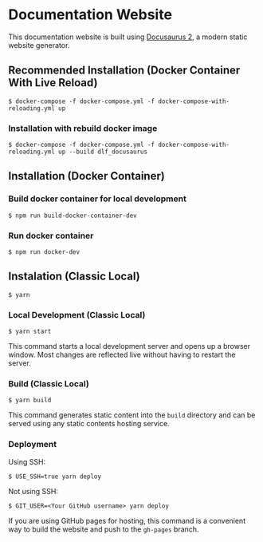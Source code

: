 # Documentation Website

This documentation website is built using [Docusaurus 2](https://docusaurus.io/), a modern static website generator.

## Recommended Installation (Docker Container With Live Reload)

```
$ docker-compose -f docker-compose.yml -f docker-compose-with-reloading.yml up
```

### Installation with rebuild docker image

```
$ docker-compose -f docker-compose.yml -f docker-compose-with-reloading.yml up --build dlf_docusaurus
```

## Installation (Docker Container)

### Build docker container for local development

```
$ npm run build-docker-container-dev
```

### Run docker container

```
$ npm run docker-dev
```

## Instalation (Classic Local)

```
$ yarn
```

### Local Development (Classic Local)

```
$ yarn start
```

This command starts a local development server and opens up a browser window. Most changes are reflected live without having to restart the server.

### Build (Classic Local)

```
$ yarn build
```

This command generates static content into the `build` directory and can be served using any static contents hosting service.

### Deployment

Using SSH:

```
$ USE_SSH=true yarn deploy
```

Not using SSH:

```
$ GIT_USER=<Your GitHub username> yarn deploy
```

If you are using GitHub pages for hosting, this command is a convenient way to build the website and push to the `gh-pages` branch.
